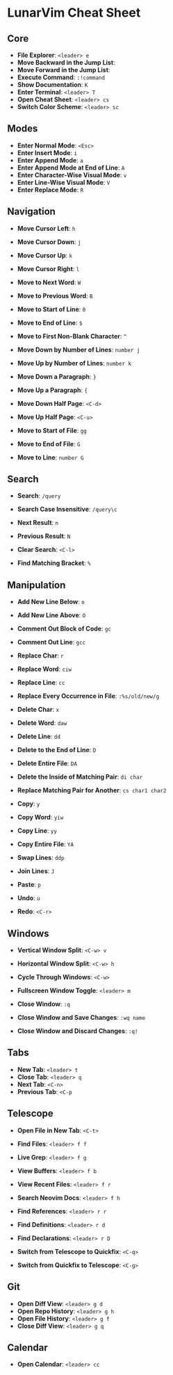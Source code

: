 # LunarVim Cheat Sheet

## Core

- **File Explorer**: `<leader> e`
- **Move Backward in the Jump List**: <C-o>
- **Move Forward  in the Jump List**: <C-i>
- **Execute Command**: `:!command`
- **Show Documentation**: `K`
- **Enter Terminal**: `<leader> T`
- **Open Cheat Sheet**: `<leader> cs`
- **Switch Color Scheme**: `<leader> sc`

## Modes

- **Enter Normal Mode**:                `<Esc>`
- **Enter Insert Mode**:                `i`
- **Enter Append Mode**:                `a`
- **Enter Append Mode at End of Line**: `A`
- **Enter Character-Wise Visual Mode**: `v`
- **Enter Line-Wise      Visual Mode**: `V`
- **Enter Replace Mode**:               `R`

## Navigation

- **Move Cursor Left**:  `h`
- **Move Cursor Down**:  `j`
- **Move Cursor Up**:    `k`
- **Move Cursor Right**: `l`

- **Move to Next Word**:     `W`
- **Move to Previous Word**: `B`

- **Move to Start of Line**: `0`
- **Move to End   of Line**: `$`
- **Move to First Non-Blank Character**: `^`

- **Move Down by Number of Lines**: `number j`
- **Move Up   by Number of Lines**: `number k`

- **Move Down a Paragraph**: `}`
- **Move Up   a Paragraph**: `{`

- **Move Down Half Page**: `<C-d>`
- **Move Up   Half Page**: `<C-u>`

- **Move to Start of File**: `gg`
- **Move to End   of File**: `G`

- **Move to Line**: `number G`

## Search

- **Search**:                  `/query`
- **Search Case Insensitive**: `/query\c`

- **Next     Result**: `n`
- **Previous Result**: `N`

- **Clear Search**: `<C-l>`

- **Find Matching Bracket**: `%`

## Manipulation

- **Add New Line Below**: `o`
- **Add New Line Above**: `O`

- **Comment Out Block of Code**: `gc`
- **Comment Out Line**:          `gcc`

- **Replace Char**: `r`
- **Replace Word**: `ciw`
- **Replace Line**: `cc`
- **Replace Every Occurrence in File**: `:%s/old/new/g`

- **Delete Char**:               `x`
- **Delete Word**:               `daw`
- **Delete Line**:               `dd`
- **Delete to the End of Line**: `D`
- **Delete Entire File**:        `DA`

- **Delete the Inside of Matching Pair**: `di char`
- **Replace Matching Pair for Another**:  `cs char1 char2`

- **Copy**:             `y`
- **Copy Word**:        `yiw`
- **Copy Line**:        `yy`
- **Copy Entire File**: `YA`

- **Swap Lines**: `ddp`
- **Join Lines**: `J`

- **Paste**: `p`

- **Undo**: `u`
- **Redo**: `<C-r>`

## Windows

- **Vertical   Window Split**: `<C-w> v`
- **Horizontal Window Split**: `<C-w> h`

- **Cycle Through Windows**: `<C-w>`
- **Fullscreen Window Toggle**: `<leader> m`

- **Close Window**:                     `:q`
- **Close Window and Save Changes**:    `:wq name`
- **Close Window and Discard Changes**: `:q!`

## Tabs

- **New      Tab**: `<leader> t`
- **Close    Tab**: `<leader> q`
- **Next     Tab**: `<C-n>`
- **Previous Tab**: `<C-p`

## Telescope

- **Open File in New Tab**: `<C-t>`

- **Find Files**:         `<leader> f f`
- **Live Grep**:          `<leader> f g`
- **View Buffers**:       `<leader> f b`
- **View Recent Files**:  `<leader> f r`
- **Search Neovim Docs**: `<leader> f h`

- **Find References**:   `<leader> r r` 
- **Find Definitions**:  `<leader> r d` 
- **Find Declarations**: `<leader> r D` 

- **Switch from Telescope to Quickfix**:  `<C-q>`
- **Switch from Quickfix  to Telescope**: `<C-g>`

## Git

- **Open Diff View**:    `<leader> g d`
- **Open Repo History**: `<leader> g h`
- **Open File History**: `<leader> g f`
- **Close Diff View**:   `<leader> g q`

## Calendar

- **Open Calendar**: `<leader> cc`

